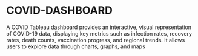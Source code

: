 # COVID-DASHBOARD
A COVID Tableau dashboard provides an interactive, visual representation of COVID-19 data, displaying key metrics such as infection rates, recovery rates, death counts, vaccination progress, and regional trends. It allows users to explore data through charts, graphs, and maps
